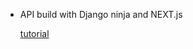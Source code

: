 * API build with Django ninja and NEXT.js

  [tutorial](https://www.youtube.com/watch?v=XqkqbsdtoMI&list=PL-2EBeDYMIbQYBqXApZl-AWVGiN_pQupb)
